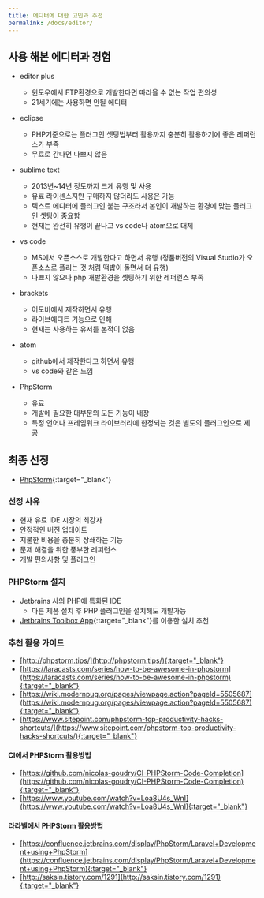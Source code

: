 ```yaml
---
title: 에디터에 대한 고민과 추천
permalink: /docs/editor/
---
```


## 사용 해본 에디터과 경험
- editor plus
  - 윈도우에서 FTP환경으로 개발한다면 따라올 수 없는 작업 편의성
  - 21세기에는 사용하면 안될 에디터
  
- eclipse
  - PHP기준으로는 플러그인 셋팅법부터 활용까지 충분히 활용하기에 좋은 레퍼런스가 부족
  - 무료로 간다면 나쁘지 않음
  
- sublime text
  - 2013년~14년 정도까지 크게 유행 및 사용
  - 유료 라이센스지만 구매하지 않더라도 사용은 가능
  - 텍스트 에디터에 플러그인 붙는 구조라서 본인이 개발하는 환경에 맞는 플러그인 셋팅이 중요함
  - 현재는 완전히 유행이 끝나고 vs code나 atom으로 대체
  
- vs code
  - MS에서 오픈소스로 개발한다고 하면서 유행 (정품버전의 Visual Studio가 오픈소스로 풀리는 것 처럼 떡밥이 돌면서 더 유행)
  - 나쁘지 않으나 php 개발환경을 셋팅하기 위한 레퍼런스 부족
  
- brackets
  - 어도비에서 제작하면서 유행
  - 라이브에디트 기능으로 인해
  - 현재는 사용하는 유저를 본적이 없음 
  
- atom
  - github에서 제작한다고 하면서 유행
  - vs code와 같은 느낌
  
- PhpStorm
  - 유료
  - 개발에 필요한 대부분의 모든 기능이 내장
  - 특정 언어나 프레임워크 라이브러리에 한정되는 것은 별도의 플러그인으로 제공

## 최종 선정
- [PhpStorm](https://www.jetbrains.com/phpstorm/){:target="_blank"}

### 선정 사유
- 현재 유료 IDE 시장의 최강자
- 안정적인 버전 업데이트
- 지불한 비용을 충분히 상쇄하는 기능
- 문제 해결을 위한 풍부한 레퍼런스
- 개발 편의사항 및 플러그인


### PHPStorm 설치
- Jetbrains 사의 PHP에 특화된 IDE 
  - 다른 제품 설치 후 PHP 플러그인을 설치해도 개발가능
- [Jetbrains Toolbox App](https://www.jetbrains.com/toolbox/app/){:target="_blank"}를 이용한 설치 추천



### 추천 활용 가이드
- [http://phpstorm.tips/](http://phpstorm.tips/){:target="_blank"}
- [https://laracasts.com/series/how-to-be-awesome-in-phpstorm](https://laracasts.com/series/how-to-be-awesome-in-phpstorm){:target="_blank"}
- [https://wiki.modernpug.org/pages/viewpage.action?pageId=5505687](https://wiki.modernpug.org/pages/viewpage.action?pageId=5505687){:target="_blank"}
- [https://www.sitepoint.com/phpstorm-top-productivity-hacks-shortcuts/](https://www.sitepoint.com/phpstorm-top-productivity-hacks-shortcuts/){:target="_blank"}


#### CI에서 PHPStorm 활용방법
- [https://github.com/nicolas-goudry/CI-PHPStorm-Code-Completion](https://github.com/nicolas-goudry/CI-PHPStorm-Code-Completion){:target="_blank"}
- [https://www.youtube.com/watch?v=Loa8U4s_WnI](https://www.youtube.com/watch?v=Loa8U4s_WnI){:target="_blank"}

#### 라라벨에서 PHPStorm 활용방법
- [https://confluence.jetbrains.com/display/PhpStorm/Laravel+Development+using+PhpStorm](https://confluence.jetbrains.com/display/PhpStorm/Laravel+Development+using+PhpStorm){:target="_blank"}
- [http://saksin.tistory.com/1291](http://saksin.tistory.com/1291){:target="_blank"}